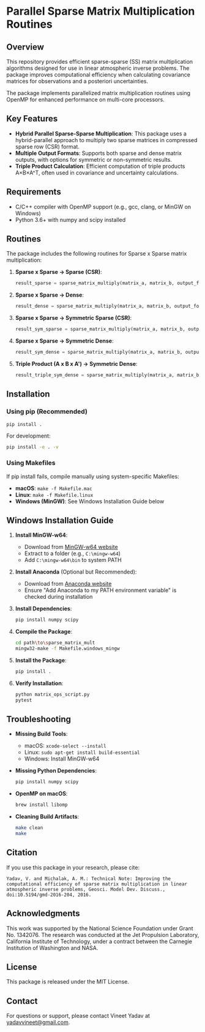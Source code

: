 # Parallel Sparse Matrix Multiplication Routines

## Overview

This repository provides efficient sparse-sparse (SS) matrix multiplication algorithms designed for use in linear atmospheric inverse problems. The package improves computational efficiency when calculating covariance matrices for observations and a posteriori uncertainties.

The package implements parallelized matrix multiplication routines using OpenMP for enhanced performance on multi-core processors.

## Key Features

- **Hybrid Parallel Sparse-Sparse Multiplication**: This package uses a hybrid-parallel approach to multiply two sparse matrices in compressed sparse row (CSR) format.
- **Multiple Output Formats**: Supports both sparse and dense matrix outputs, with options for symmetric or non-symmetric results.
- **Triple Product Calculation**: Efficient computation of triple products A×B×A^T, often used in covariance and uncertainty calculations.

## Requirements

- C/C++ compiler with OpenMP support (e.g., gcc, clang, or MinGW on Windows)
- Python 3.6+ with numpy and scipy installed

## Routines

The package includes the following routines for Sparse x Sparse matrix multiplication:

1. **Sparse x Sparse → Sparse (CSR)**:
   ```python
   result_sparse = sparse_matrix_multiply(matrix_a, matrix_b, output_format='sparse', symmetric=False)
   ```

2. **Sparse x Sparse → Dense**:
   ```python
   result_dense = sparse_matrix_multiply(matrix_a, matrix_b, output_format='dense', symmetric=False)
   ```

3. **Sparse x Sparse → Symmetric Sparse (CSR)**:
   ```python
   result_sym_sparse = sparse_matrix_multiply(matrix_a, matrix_b, output_format='sparse', symmetric=True)
   ```

4. **Sparse x Sparse → Symmetric Dense**:
   ```python
   result_sym_dense = sparse_matrix_multiply(matrix_a, matrix_b, output_format='dense', symmetric=True)
   ```

5. **Triple Product (A x B x A') → Symmetric Dense**:
   ```python
   result_triple_sym_dense = sparse_matrix_multiply(matrix_a, matrix_b, output_format='dense', use_triple_product=True)
   ```

## Installation

### Using pip (Recommended)

```bash
pip install .
```

For development:

```bash
pip install -e . -v
```

### Using Makefiles

If pip install fails, compile manually using system-specific Makefiles:

- **macOS**: `make -f Makefile.mac`
- **Linux**: `make -f Makefile.linux`
- **Windows (MinGW)**: See Windows Installation Guide below

## Windows Installation Guide

1. **Install MinGW-w64**:
   - Download from [MinGW-w64 website](https://sourceforge.net/projects/mingw-w64/)
   - Extract to a folder (e.g., `C:\mingw-w64`)
   - Add `C:\mingw-w64\bin` to system PATH

2. **Install Anaconda** (Optional but Recommended):
   - Download from [Anaconda website](https://www.anaconda.com/products/distribution)
   - Ensure "Add Anaconda to my PATH environment variable" is checked during installation

3. **Install Dependencies**:
   ```bash
   pip install numpy scipy
   ```

4. **Compile the Package**:
   ```bash
   cd path\to\sparse_matrix_mult
   mingw32-make -f Makefile.windows_mingw
   ```

5. **Install the Package**:
   ```bash
   pip install .
   ```

6. **Verify Installation**:
   ```bash
   python matrix_ops_script.py
   pytest
   ```

## Troubleshooting

- **Missing Build Tools**:
  - macOS: `xcode-select --install`
  - Linux: `sudo apt-get install build-essential`
  - Windows: Install MinGW-w64

- **Missing Python Dependencies**:
  ```bash
  pip install numpy scipy
  ```

- **OpenMP on macOS**:
  ```bash
  brew install libomp
  ```

- **Cleaning Build Artifacts**:
  ```bash
  make clean
  make
  ```

## Citation

If you use this package in your research, please cite:

```
Yadav, V. and Michalak, A. M.: Technical Note: Improving the computational efficiency of sparse matrix multiplication in linear atmospheric inverse problems, Geosci. Model Dev. Discuss., doi:10.5194/gmd-2016-204, 2016.
```

## Acknowledgments

This work was supported by the National Science Foundation under Grant No. 1342076. The research was conducted at the Jet Propulsion Laboratory, California Institute of Technology, under a contract between the Carnegie Institution of Washington and NASA.

## License

This package is released under the MIT License.

## Contact

For questions or support, please contact Vineet Yadav at yadavvineet@gmail.com.



